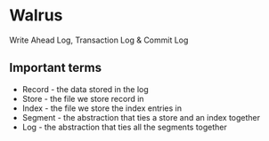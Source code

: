 # Walrus
Write Ahead Log, Transaction Log &amp; Commit Log


## Important terms

* Record - the data stored in the log
* Store - the file we store record in
* Index - the file we store the index entries in
* Segment - the abstraction that ties a store and an index together
* Log - the abstraction that ties all the segments together
